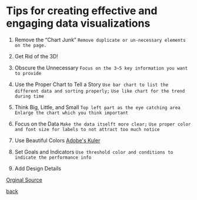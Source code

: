 

# Tips for creating effective and engaging data visualizations

1. Remove the “Chart Junk”
`Remove duplicate or un-necessary elements on the page.`

2. Get Rid of the 3D!


3. Obscure the Unnecessary
`Focus on the 3~5 key information you want to provide`

4. Use the Proper Chart to Tell a Story
`Use bar chart to list the different data and sorting properly;`
`Use like chart for the trend during time`

5. Think Big, Little, and Small
`Top left part as the eye catching area`
`Enlarge the chart which you think important`

6. Focus on the Data
`Make the data itselft more clear;`
`Use proper color and font size for labels to not attract too much notice`

7. Use Beautiful Colors
[Adobe's Kuler](http://kuler.adobe.com/)

8. Set Goals and Indicators
`Use threshold color and conditions to indicate the performance info`

9. Add Design Details


[Orginal Source](https://www.linkedin.com/pulse/tips-creating-effective-engaging-data-visualizations-jacob-stark/)

[back](index.md)
